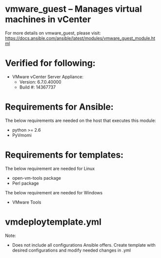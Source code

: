 # vmware_guest – Manages virtual machines in vCenter
For more details on vmware_guest, please visit:
https://docs.ansible.com/ansible/latest/modules/vmware_guest_module.html

Verified for following:
=======================
* VMware vCenter Server Appliance:
  * Version: 6.7.0.40000
  * Build #: 14367737

Requirements for Ansible:
=========================
The below requirements are needed on the host that executes this module:
- python >= 2.6
- PyVmomi

Requirements for templates:
===========================
The below requirement are needed for Linux
- open-vm-tools package
- Perl package

The below requirement are needed for Windows
- VMware Tools

vmdeploytemplate.yml
====================
Note:
* Does not include all configurations Ansible offers. Create template with desired configurations and modify needed changes in .yml